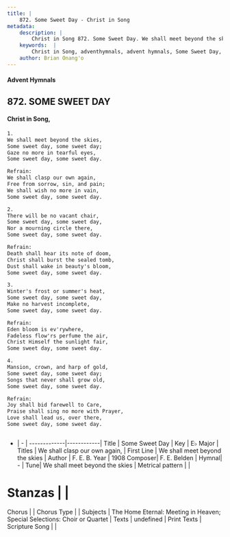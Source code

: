 ```yaml
---
title: |
    872. Some Sweet Day - Christ in Song
metadata:
    description: |
        Christ in Song 872. Some Sweet Day. We shall meet beyond the skies, Some sweet day, some sweet day; Gaze no more in tearful eyes, Some sweet day, some sweet day. 
    keywords:  |
        Christ in Song, adventhymnals, advent hymnals, Some Sweet Day, We shall meet beyond the skies. We shall clasp our own again, 
    author: Brian Onang'o
---
```


#### Advent Hymnals
## 872. SOME SWEET DAY
####  Christ in Song,

```txt
1.
We shall meet beyond the skies,
Some sweet day, some sweet day;
Gaze no more in tearful eyes,
Some sweet day, some sweet day.

Refrain:
We shall clasp our own again, 
Free from sorrow, sin, and pain;
We shall wish no more in vain,
Some sweet day, some sweet day.

2.
There will be no vacant chair,
Some sweet day, some sweet day,
Nor a mourning circle there,
Some sweet day, some sweet day.

Refrain:
Death shall hear its note of doom,
Christ shall burst the sealed tomb,
Dust shall wake in beauty's bloom,
Some sweet day, some sweet day.

3.
Winter's frost or summer's heat,
Some sweet day, some sweet day,
Make no harvest incomplete,
Some sweet day, some sweet day.

Refrain:
Eden bloom is ev'rywhere,
Fadeless flow'rs perfume the air,
Christ Himself the sunlight fair, 
Some sweet day, some sweet day.

4.
Mansion, crown, and harp of gold,
Some sweet day, some sweet day;
Songs that never shall grow old,
Some sweet day, some sweet day.

Refrain:
Joy shall bid farewell to Care,
Praise shall sing no more with Prayer,
Love shall lead us, over there,
Some sweet day, some sweet day.



```

- |   -  |
-------------|------------|
Title | Some Sweet Day |
Key | E♭ Major |
Titles | We shall clasp our own again,  |
First Line | We shall meet beyond the skies |
Author | F. E. B.
Year | 1908
Composer| F. E. Belden |
Hymnal|  - |
Tune| We shall meet beyond the skies |
Metrical pattern | |
# Stanzas |  |
Chorus |  |
Chorus Type |  |
Subjects | The Home Eternal: Meeting in Heaven; Special Selections: Choir or Quartet |
Texts | undefined |
Print Texts | 
Scripture Song |  |
    
